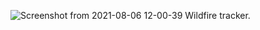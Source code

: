 ![Screenshot from 2021-08-06 12-00-39](https://user-images.githubusercontent.com/58709798/128494344-8e82cea2-455e-4d94-aad1-87ee9144819f.png)
Wildfire tracker.
